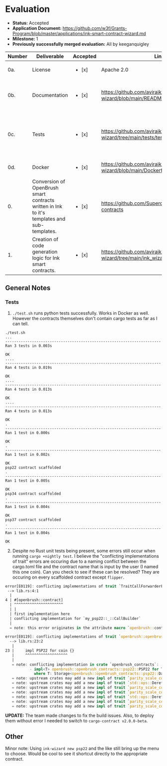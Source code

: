 
# Evaluation

- **Status:** Accepted
- **Application Document:** https://github.com/w3f/Grants-Program/blob/master/applications/ink-smart-contract-wizard.md
- **Milestone:** 1
- **Previously successfully merged evaluation:** All by keeganquigley


| Number | Deliverable   | Accepted | Link                                                                                 | Notes |
|--------|---------------|----------|----------------------------------------------------------------------------|-------|
| 0a.     | License   | <ul><li>[x] </li></ul> | Apache 2.0                            |       |
| 0b.     | Documentation       | <ul><li>[x] </li></ul> | https://github.com/avirajkhare00/ink-wizard/blob/main/README.md                                                                        | Documentation could be improved to show how to use it.   |
| 0c.     | Tests         | <ul><li>[x] </li></ul> | https://github.com/avirajkhare00/ink-wizard/tree/main/tests/template_generators                 | Tests are successful locally on Apple M2 as well as Ubuntu x86/64. See [testing notes](https://github.com/w3f/Grant-Milestone-Delivery/blob/master/evaluations/ink-smart-contracts-wizard_1_keeganquigley.md?plain=1#L75).   |
| 0d.     | Docker | <ul><li>[x] </li></ul> | https://github.com/avirajkhare00/ink-wizard/blob/main/Dockerfile | Builds and runs container successfully.      |
| 0.      | Conversion of OpenBrush smart contracts written in Ink to it's templates and sub-templates. | <ul><li>[x] </li></ul> | https://github.com/Supercolony-net/openbrush-contracts | Looks good.
| 1.      | Creation of code generation logic for Ink smart contracts. | <ul><li>[x] </li></ul> | https://github.com/avirajkhare00/ink-wizard/tree/main/ink_wizard/template_generators | Looks good.
## General Notes

### Tests

1. `./test.sh` runs python tests successfully. Works in Docker as well. However the contracts themselves don't contain cargo tests as far as I can tell.

```
./test.sh
...
----------------------------------------------------------------------
Ran 3 tests in 0.003s

OK
....
----------------------------------------------------------------------
Ran 4 tests in 0.019s

OK
....
----------------------------------------------------------------------
Ran 4 tests in 0.013s

OK
....
----------------------------------------------------------------------
Ran 4 tests in 0.013s

OK
.
----------------------------------------------------------------------
Ran 1 test in 0.000s

OK
.
----------------------------------------------------------------------
Ran 1 test in 0.002s

OK
psp22 contract scaffolded
.
----------------------------------------------------------------------
Ran 1 test in 0.005s

OK
psp34 contract scaffolded
.
----------------------------------------------------------------------
Ran 1 test in 0.004s

OK
psp37 contract scaffolded
.
----------------------------------------------------------------------
Ran 1 test in 0.004s

OK
```
2. Despite no Rust unit tests being present, some errors still occur when running `cargo +nightly test`. I believe the "conflicting implementations of trait" errors are occuring due to a naming conflict between the cargo.toml file and the contract name that is input by the user (I named this one coin). Can you check to see if these can be resolved? They are occuring on every scaffolded contract except `flipper`.
```rust
error[E0119]: conflicting implementations of trait `TraitCallForwarderFor<[const error]>` for type `my_psp22::_::CallBuilder`
 --> lib.rs:4:1
  |
4 | #[openbrush::contract]
  | ^^^^^^^^^^^^^^^^^^^^^^
  | |
  | first implementation here
  | conflicting implementation for `my_psp22::_::CallBuilder`
  |
  = note: this error originates in the attribute macro `openbrush::contract` (in Nightly builds, run with -Z macro-backtrace for more info)

error[E0119]: conflicting implementations of trait `openbrush::openbrush_contracts::psp22::PSP22` for type `coin`
  --> lib.rs:23:2
   |
23 |     impl PSP22 for coin {}
   |     ^^^^^^^^^^^^^^^^^^^
   |
   = note: conflicting implementation in crate `openbrush_contracts`:
           - impl<T> openbrush::openbrush_contracts::psp22::PSP22 for T
             where T: Storage<openbrush::openbrush_contracts::psp22::Data>;
   = note: upstream crates may add a new impl of trait `parity_scale_codec::WrapperTypeDecode` for type `std::option::Option<()>` in future versions
   = note: upstream crates may add a new impl of trait `std::ops::Deref` for type `std::option::Option<()>` in future versions
   = note: upstream crates may add a new impl of trait `parity_scale_codec::WrapperTypeEncode` for type `std::option::Option<()>` in future versions
   = note: upstream crates may add a new impl of trait `parity_scale_codec::WrapperTypeDecode` for type `ink_storage_traits::impls::ManualKey<1117114132>` in future versions
   = note: upstream crates may add a new impl of trait `std::ops::Deref` for type `ink_storage_traits::impls::ManualKey<1117114132>` in future versions
   = note: upstream crates may add a new impl of trait `parity_scale_codec::WrapperTypeEncode` for type `ink_storage_traits::impls::ManualKey<1117114132>` in future versions
   = note: upstream crates may add a new impl of trait `parity_scale_codec::WrapperTypeDecode` for type `ink_storage_traits::impls::ResolverKey<_, ink_storage_traits::impls::ManualKey<3064586736, ink_storage_traits::impls::ManualKey<1117114132>>>` in future versions
   ```

**UPDATE:** The team made changes to fix the build issues. Also, to deploy them without error I needed to switch to `cargo-contract v2.0.0-beta`.
## Other

Minor note: Using `ink-wizard new psp22` and the like still bring up the menu to choose. Would be cool to see it shortcut directly to the appropriate contract.
